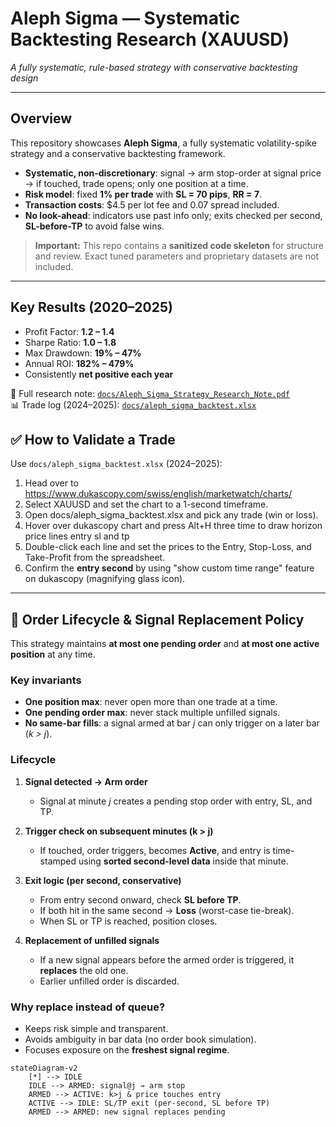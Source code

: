 #  Aleph Sigma — Systematic Backtesting Research (XAUUSD)

_A fully systematic, rule-based strategy with conservative backtesting design_

---

##  Overview
This repository showcases **Aleph Sigma**, a fully systematic volatility-spike strategy and a conservative backtesting framework.

- **Systematic, non-discretionary**: signal → arm stop-order at signal price → if touched, trade opens; only one position at a time.  
- **Risk model**: fixed **1% per trade** with **SL = 70 pips**, **RR = 7**.  
- **Transaction costs**: $4.5 per lot fee and 0.07 spread included.  
- **No look-ahead**: indicators use past info only; exits checked per second, **SL-before-TP** to avoid false wins.  

> **Important:** This repo contains a **sanitized code skeleton** for structure and review. Exact tuned parameters and proprietary datasets are not included.

---

##  Key Results (2020–2025)
- Profit Factor: **1.2 – 1.4**  
- Sharpe Ratio: **1.0 – 1.8**  
- Max Drawdown: **19% – 47%**  
- Annual ROI: **182% – 479%**  
- Consistently **net positive each year**  

📄 Full research note: [`docs/Aleph_Sigma_Strategy_Research_Note.pdf`](docs/Aleph_Sigma_Strategy_Research_Note.pdf)  
📊 Trade log (2024–2025): [`docs/aleph_sigma_backtest.xlsx`](docs/aleph_sigma_backtest.xlsx)  
## ✅ How to Validate a Trade
Use `docs/aleph_sigma_backtest.xlsx` (2024–2025):
1) Head over to https://www.dukascopy.com/swiss/english/marketwatch/charts/
2) Select XAUUSD and set the chart to a 1-second timeframe.
3) Open docs/aleph_sigma_backtest.xlsx and pick any trade (win or loss).
4) Hover over dukascopy chart and press Alt+H three time to draw horizon price lines entry sl and tp
5) Double-click each line and set the prices to the Entry, Stop-Loss, and Take-Profit from the spreadsheet.
6) Confirm the **entry second** by using "show custom time range" feature on dukascopy (magnifying glass icon).

---

## 🔁 Order Lifecycle & Signal Replacement Policy

This strategy maintains **at most one pending order** and **at most one active position** at any time.

### Key invariants
- **One position max**: never open more than one trade at a time.  
- **One pending order max**: never stack multiple unfilled signals.  
- **No same-bar fills**: a signal armed at bar *j* can only trigger on a later bar (*k > j*).  

### Lifecycle
1. **Signal detected → Arm order**  
   - Signal at minute *j* creates a pending stop order with entry, SL, and TP.  

2. **Trigger check on subsequent minutes (k > j)**  
   - If touched, order triggers, becomes **Active**, and entry is time-stamped using **sorted second-level data** inside that minute.  

3. **Exit logic (per second, conservative)**  
   - From entry second onward, check **SL before TP**.  
   - If both hit in the same second → **Loss** (worst-case tie-break).  
   - When SL or TP is reached, position closes.  

4. **Replacement of unfilled signals**  
   - If a new signal appears before the armed order is triggered, it **replaces** the old one.  
   - Earlier unfilled order is discarded.  

### Why replace instead of queue?
- Keeps risk simple and transparent.  
- Avoids ambiguity in bar data (no order book simulation).  
- Focuses exposure on the **freshest signal regime**.  

```mermaid
stateDiagram-v2
    [*] --> IDLE
    IDLE --> ARMED: signal@j → arm stop
    ARMED --> ACTIVE: k>j & price touches entry
    ACTIVE --> IDLE: SL/TP exit (per-second, SL before TP)
    ARMED --> ARMED: new signal replaces pending

